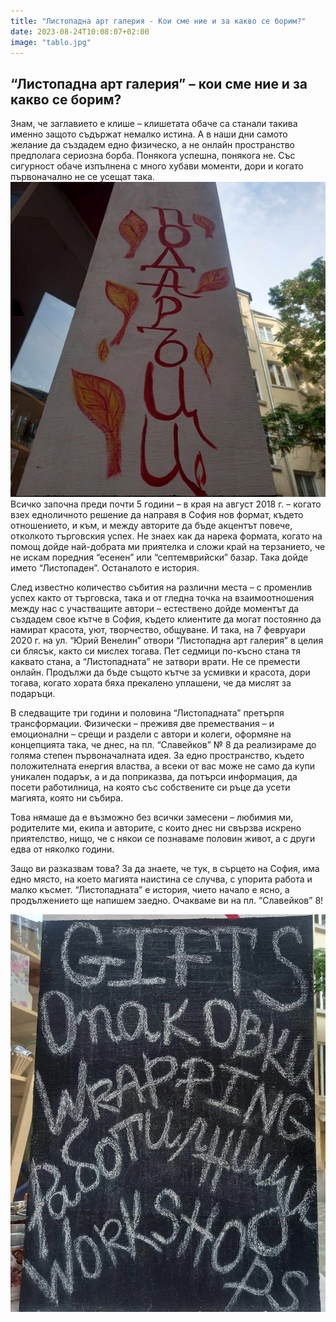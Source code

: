 ```yaml
---
title: "Листопадна арт галерия - Кои сме ние и за какво се борим?"
date: 2023-08-24T10:08:07+02:00
image: "tablo.jpg"
---
```


## “Листопадна арт галерия” – кои сме ние и за какво се борим?

Знам, че заглавието е клише – клишетата обаче са станали такива именно защото съдържат немалко истина. А в наши дни самото желание да създадем едно физическо, а не онлайн пространство предполага сериозна борба. Понякога успешна, понякога не. Със сигурност обаче изпълнена с много хубави моменти, дори и когато първоначално не се усещат така.
![стена](/images/stena.jpg)
Всичко започна преди почти 5 години – в края на август 2018 г. – когато взех едноличното решение да направя в София нов формат, където отношението, и към, и между авторите да бъде акцентът повече, отколкото търговския успех. Не знаех как да нарека формата, когато на помощ дойде най-добрата ми приятелка и сложи край на терзанието, че не искам поредния “есенен” или “септемврийски” базар. Така дойде името “Листопаден”. Останалото е история.

След известно количество събития на различни места – с променлив успех както от търговска, така и от гледна точка на взаимоотношения между нас с участващите автори – естествено дойде моментът да създадем свое кътче в София, където клиентите да могат постоянно да намират красота, уют, творчество, общуване. И така, на 7 февруари 2020 г. на ул. “Юрий Венелин” отвори “Листопадна арт галерия” в целия си блясък, както си мислех тогава. Пет седмици по-късно стана тя каквато стана, а “Листопадната” не затвори врати. Не се премести онлайн. Продължи да бъде същото кътче за усмивки и красота, дори тогава, когато хората бяха прекалено уплашени, че да мислят за подаръци.

В следващите три години и половина “Листопадната” претърпя трансформации. Физически – преживя две премествания – и емоционални – срещи и раздели с автори и колеги, оформяне на концепцията така, че днес, на пл. “Славейков” № 8 да реализираме до голяма степен първоначалната идея. За едно пространство, където положителната енергия властва, а всеки от вас може не само да купи уникален подарък, а и да поприказва, да потърси информация, да посети работилница, на която със собствените си ръце да усети магията, която ни събира.

Това нямаше да е възможно без всички замесени – любимия ми, родителите ми, екипа и авторите, с които днес ни свързва искрено приятелство, нищо, че с някои се познаваме половин живот, а с други едва от няколко години.

Защо ви разказвам това? За да знаете, че тук, в сърцето на София, има едно място, на което магията наистина се случва, с упорита работа и малко късмет. “Листопадната” е история, чието начало е ясно, а продължението ще напишем заедно. Очакваме ви на пл. “Славейков” 8!

![дъска](/images/dyska.jpg)
